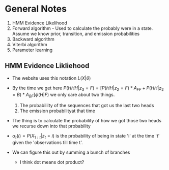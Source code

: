 # General Notes

1. HMM Evidence Likelihood
2. Forward algorithm - Used to calculate the probably were in a state. Assume we know prior, transition, and emission probabilities
3. Backward algorithm
4. Viterbi algorithm
5. Parameter learning

## HMM Evidence Likliehood
* The website uses this notation $L(X \vert \theta)$
* By the time we get here $P(HHH \vert z_{3}=F) = \Big[P(HH \vert z_{2}=F)*A_{FF}+P(HH \vert z_{2}=B)*A_{BF}\Big] \phi(H \vert F)$  we only care about two things.
  1. The probabililty of the sequences that got us the last two heads
  2. The emission probabilityat that time
* The thing is to calculate the probability of how we got those two heads we recurse down into that probability

* $\alpha_t(i) = P(X_{1:t}\vert z_{t}=i)$ is the probability of being in state 'i' at the time 't' given the 'observations till time t'.
* We can figure this out by summing a bunch of branches
  * I think dot means dot product?